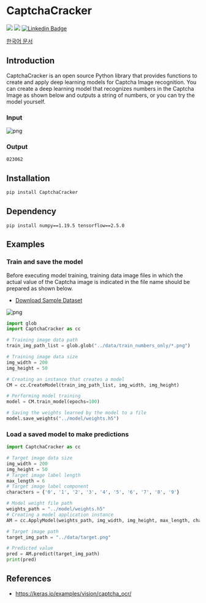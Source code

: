 # CaptchaCracker

![](https://img.shields.io/badge/TensorFlow-2.5.0-red.svg)
![](https://img.shields.io/badge/NumPy-1.19.5-blue.svg)
[![Linkedin Badge](https://img.shields.io/badge/-WooilJeong-blue?style=plastic&logo=Linkedin&logoColor=white&link=https://www.linkedin.com/in/wooil/)](https://www.linkedin.com/in/wooil/) 

[한국어 문서](https://github.com/WooilJeong/CaptchaCracker/blob/main/README-ko.md)

## Introduction

CaptchaCracker is an open source Python library that provides functions to create and apply deep learning models for Captcha Image recognition. You can create a deep learning model that recognizes numbers in the Captcha Image as shown below and outputs a string of numbers, or you can try the model yourself.


### Input

![png](https://github.com/WooilJeong/CaptchaCracker/raw/main/assets/example01.png)


### Output

```
023062
```


## Installation

```bash
pip install CaptchaCracker
```

## Dependency

```
pip install numpy==1.19.5 tensorflow==2.5.0
```

## Examples

### Train and save the model

Before executing model training, training data image files in which the actual value of the Captcha image is indicated in the file name should be prepared as shown below.

- [Download Sample Dataset](https://github.com/WooilJeong/CaptchaCracker/raw/main/sample.zip)

![png](https://github.com/WooilJeong/CaptchaCracker/raw/main/assets/example02.png)


```python
import glob
import CaptchaCracker as cc

# Training image data path
train_img_path_list = glob.glob("../data/train_numbers_only/*.png")

# Training image data size
img_width = 200
img_height = 50

# Creating an instance that creates a model
CM = cc.CreateModel(train_img_path_list, img_width, img_height)

# Performing model training
model = CM.train_model(epochs=100)

# Saving the weights learned by the model to a file
model.save_weights("../model/weights.h5")
```

### Load a saved model to make predictions

```python
import CaptchaCracker as cc

# Target image data size
img_width = 200
img_height = 50
# Target image label length
max_length = 6
# Target image label component
characters = {'0', '1', '2', '3', '4', '5', '6', '7', '8', '9'}

# Model weight file path
weights_path = "../model/weights.h5"
# Creating a model application instance
AM = cc.ApplyModel(weights_path, img_width, img_height, max_length, characters)

# Target image path
target_img_path = "../data/target.png"

# Predicted value
pred = AM.predict(target_img_path)
print(pred)
```


## References

- https://keras.io/examples/vision/captcha_ocr/